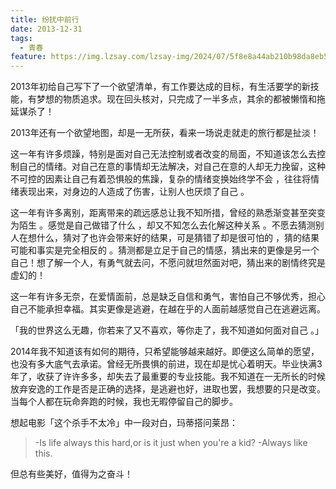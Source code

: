 ```yaml
---
title: 纷扰中前行
date: 2013-12-31
tags:
  - 青春
feature: https://img.lzsay.com/lzsay-img/2024/07/5f8e8a44ab210b98da8eb5a0e44abf37.png
---
```

2013年初给自己写下了一个欲望清单，有工作要达成的目标，有生活要学的新技能，有梦想的物质追求。现在回头核对，只完成了一半多点，其余的都被懒惰和拖延谋杀了！ 

2013年还有一个欲望地图，却是一无所获，看来一场说走就走的旅行都是扯淡！ 

这一年有许多烦躁，特别是面对自己无法控制或者改变的局面，不知道该怎么去控制自己的情绪。对自己在意的事情却无法解决，对自己在意的人却无力挽留，这种不可控的因素让自己有着恐惧般的焦躁，复杂的情绪变换始终学不会 ，往往将情绪表现出来，对身边的人造成了伤害，让别人也厌烦了自己 。 

这一年有许多离别，距离带来的疏远感总让我不知所措，曾经的熟悉渐变甚至突变为陌生 。感觉是自己做错了什么 ，却又不知怎么去化解这种关系 。不愿去猜测别人在想什么，猜对了也许会带来好的结果，可是猜错了却是很可怕的 ，猜的结果可能和事实是完全相反的 。猜测都是立足于自己的情感，猜出来的更像是另一个自己！想了解一个人，有勇气就去问，不愿问就坦然面对吧，猜出来的剧情终究是虚幻的！ 

这一年有许多无奈，在爱情面前，总是缺乏自信和勇气，害怕自己不够优秀，担心自己不能承担幸福。其实更像是逃避，在越在乎的人面前越感觉自己在逃避远离。 

「我的世界这么无趣，你若来了又不喜欢，等你走了，我不知道如何面对自己 。」 

2014年我不知道该有如何的期待，只希望能够越来越好。即便这么简单的愿望，也没有多大底气去承诺。曾经无所畏惧的前进，现在却是忧心着明天。毕业快满3年了，收获了许许多多，却失去了最重要的专业技能。我不知道在一无所长的时候放弃安逸的工作是否是正确的选择，是逃避也好，进取也罢，我想要的只是改变。当每个人都在玩命奔跑的时候，我也无暇停留自己的脚步。 

想起电影「这个杀手不太冷」中一段对白，玛蒂搭问莱昂：
>  -Is life always this hard,or is it just when you're a kid?
>  -Always like this. 

但总有些美好，值得为之奋斗！